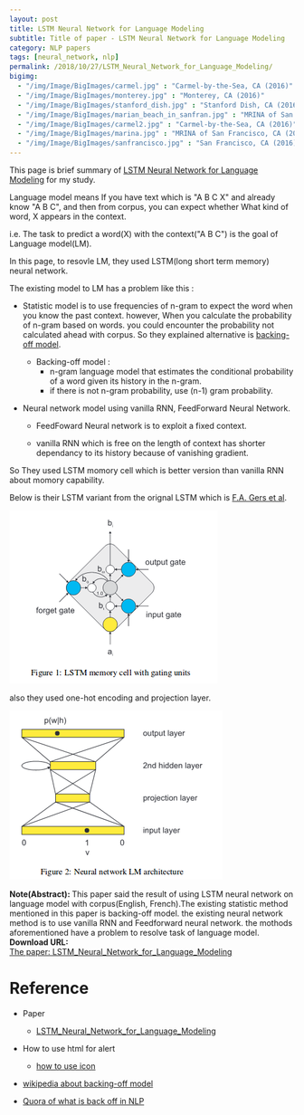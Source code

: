 ```yaml
---
layout: post
title: LSTM Neural Network for Language Modeling
subtitle: Title of paper - LSTM Neural Network for Language Modeling
category: NLP papers
tags: [neural_network, nlp]
permalink: /2018/10/27/LSTM_Neural_Network_for_Language_Modeling/
bigimg: 
  - "/img/Image/BigImages/carmel.jpg" : "Carmel-by-the-Sea, CA (2016)"
  - "/img/Image/BigImages/monterey.jpg" : "Monterey, CA (2016)"
  - "/img/Image/BigImages/stanford_dish.jpg" : "Stanford Dish, CA (2016)"
  - "/img/Image/BigImages/marian_beach_in_sanfran.jpg" : "MRINA of San Francisco, CA (2016)"
  - "/img/Image/BigImages/carmel2.jpg" : "Carmel-by-the-Sea, CA (2016)"
  - "/img/Image/BigImages/marina.jpg" : "MRINA of San Francisco, CA (2016)"
  - "/img/Image/BigImages/sanfrancisco.jpg" : "San Francisco, CA (2016)"
---
```


This page is brief summary of [LSTM Neural Network for Language Modeling](https://www.isca-speech.org/archive/interspeech_2012/i12_0194.html) for my study.

Language model means If you have text which is "A B C X" and already know "A B C", and then from corpus, you can expect whether What kind of word, X appears in the context.

i.e. The task to predict a word(X) with the context("A B C") is the goal of Language model(LM).


In this page, to resovle LM, they used LSTM(long short term memory) neural network. 


The existing model to LM has a problem like this :

 - Statistic model is to use frequencies of n-gram to expect the word when you know the past context. however, When you calculate the probability of n-gram based on words. you could encounter the probability not calculated ahead with corpus. So they explained alternative is [backing-off model](https://en.wikipedia.org/wiki/Katz%27s_back-off_model).
 
    - Backing-off model :
      - n-gram language model that estimates the conditional probability of a word given its history in the n-gram.
      - if there is not n-gram probability, use (n-1) gram probability.
      
 - Neural network model using vanilla RNN, FeedForward Neural Network. 
 
    - FeedFoward Neural network is to exploit a fixed context.
    
    - vanilla RNN which is free on the length of context has shorter dependancy to its history because of vanishing gradient. 
    
 So They used LSTM momory cell which is better version than vanilla RNN about momory capability. 
 
 Below is their LSTM variant from the orignal LSTM which is [F.A. Gers et al](https://ieeexplore.ieee.org/document/818041). 
 
 ![](/img/Image/NaturalLanguageProcessing/NLPLabs/Paper_Investigation/Language_Model/2018-10-27-LSTM_Neural_Network_for_Language_Modeling/LSTM_memory_cell.png)
 
 also they used one-hot encoding and projection layer.
 
 ![](/img/Image/NaturalLanguageProcessing/NLPLabs/Paper_Investigation/Language_Model/2018-10-27-LSTM_Neural_Network_for_Language_Modeling/projection_layer.png)
 

<div class="alert alert-info" role="alert"><i class="fa fa-info-circle"></i> <b>Note(Abstract): </b>
This paper said the result of using LSTM neural network on language model with corpus(English, French).The existing statistic method mentioned in this paper is backing-off model. the existing neural network method is to use vanilla RNN and Feedforward neural network. the mothods aforementioned have a problem to resolve task of language model.
</div>
  
  
<div class="alert alert-success" role="alert"><i class="fa fa-paperclip fa-lg"></i> <b>Download URL: </b><br>
  <a href="https://www.isca-speech.org/archive/interspeech_2012/i12_0194.html">The paper: LSTM_Neural_Network_for_Language_Modeling</a>
</div>

# Reference 

- Paper 
  - [LSTM_Neural_Network_for_Language_Modeling](https://www.isca-speech.org/archive/interspeech_2012/i12_0194.html)
 
- How to use html for alert
  - [how to use icon](http://idratherbewriting.com/documentation-theme-jekyll/mydoc_icons.html)
 
- [wikipedia about backing-off model](https://en.wikipedia.org/wiki/Katz%27s_back-off_model)

- [Quora of what is back off in NLP](https://www.quora.com/What-is-backoff-in-NLP)








